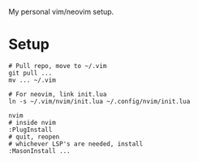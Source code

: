 My personal vim/neovim setup.

Setup
=====

```
# Pull repo, move to ~/.vim
git pull ...
mv ... ~/.vim

# For neovim, link init.lua
ln -s ~/.vim/nvim/init.lua ~/.config/nvim/init.lua

nvim
# inside nvim
:PlugInstall
# quit, reopen
# whichever LSP's are needed, install
:MasonInstall ...
```
